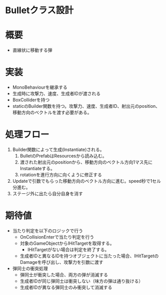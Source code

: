 # Bulletクラス設計


# 概要
- 直線状に移動する弾


# 実装
- MonoBehaviourを継承する
- 生成時に攻撃力、速度、生成者IDが渡される
- BoxColliderを持つ
- staticのBuilder関数を持つ。攻撃力、速度、生成者ID、射出元のposition、移動方向のベクトルを渡す必要がある。


# 処理フロー
1. Builder関数によって生成(Instantiate)される。
	1. BulletのPrefabはResourcesから読み込む。
	2. 渡された射出元のpositionから、移動方向のベクトル方向1マス先にInstantiateする。
	3. rotationを進行方向に向くように修正する
2. Updateで引数でもらった移動方向のベクトル方向に進む。speed秒で1セル分進む。
3. ステージ外に出たら自分自身を消す


# 期待値
- 当たり判定を以下のロジックで行う
	- OnCollisionEnterで当たり判定を行う
	- 対象のGameObjectからIHitTargetを取得する。
		- IHitTargetがない場合は判定を終了する。
	- 生成者IDと異なるIDを持つオブジェクトに当たった場合、IHitTargetのDamageを呼び出し、攻撃力を引数に渡す
- 弾同士の衝突処理
	- 弾同士が衝突した場合、両方の弾が消滅する
	- 生成者IDが同じ弾同士は衝突しない（味方の弾は通り抜ける）
	- 生成者IDが異なる弾同士のみ衝突して消滅する

